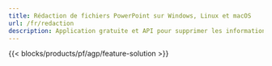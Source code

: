```yaml
---
title: Rédaction de fichiers PowerPoint sur Windows, Linux et macOS
url: /fr/redaction
description: Application gratuite et API pour supprimer les informations sensibles de PPT PPTX et ODP
---
```


{{< blocks/products/pf/agp/feature-solution >}} 

